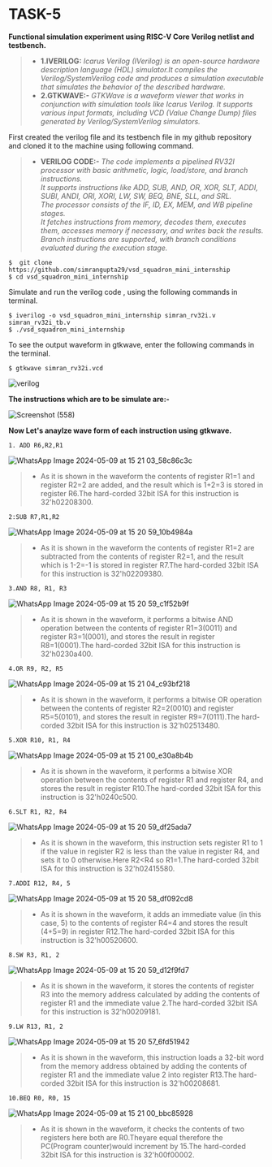 # <b>TASK-5</b>
<b>Functional simulation experiment using RISC-V Core Verilog netlist and testbench.</b> 

> * **1.IVERILOG:** _Icarus Verilog (IVerilog) is an open-source hardware description language (HDL) simulator.It compiles the Verilog/SystemVerilog code and produces a simulation executable that simulates the behavior of the described hardware._
> * **2.GTKWAVE:-** _GTKWave is a waveform viewer that works in conjunction with simulation tools like Icarus Verilog. It supports various input formats, including VCD (Value Change Dump) files generated by Verilog/SystemVerilog simulators._

First created the verilog file and its testbench file in my github repository and cloned it to the machine using following command.
> * **VERILOG CODE:-** _The code implements a pipelined RV32I processor with basic arithmetic, logic, load/store, and branch instructions.</br>
It supports instructions like ADD, SUB, AND, OR, XOR, SLT, ADDI, SUBI, ANDI, ORI, XORI, LW, SW, BEQ, BNE, SLL, and SRL.</br>
The processor consists of the IF, ID, EX, MEM, and WB pipeline stages.</br>
It fetches instructions from memory, decodes them, executes them, accesses memory if necessary, and writes back the results.</br>
Branch instructions are supported, with branch conditions evaluated during the execution stage._

```
$  git clone https://github.com/simrangupta29/vsd_squadron_mini_internship
$ cd vsd_squadron_mini_internship
```
Simulate and run the verilog code , using the following commands in terminal.

```
$ iverilog -o vsd_squadron_mini_internship simran_rv32i.v simran_rv32i_tb.v
$ ./vsd_squadron_mini_internship
```

To see the output waveform in gtkwave, enter the following commands in the terminal.
```
$ gtkwave simran_rv32i.vcd
```
![verilog](https://github.com/simrangupta29/vsd_squadron_mini_internship/assets/130252328/fcafa177-27f2-44a7-8214-f1004cda8d1b)

<b>The instructions which are to be simulate are:-</b>

![Screenshot (558)](https://github.com/simrangupta29/vsd_squadron_mini_internship/assets/130252328/3007623d-0d62-4e13-aa9a-84ab4a5d1b70)

<b>Now Let's anaylze wave form of each instruction using gtkwave.</b>
```
1. ADD R6,R2,R1
```
![WhatsApp Image 2024-05-09 at 15 21 03_58c86c3c](https://github.com/simrangupta29/vsd_squadron_mini_internship/assets/130252328/e04b571e-05e5-49fa-995a-1eb87491bed7)
</br>
>* As it is shown in the waveform the contents of register R1=1  and register R2=2 are added, and the result which is 1+2=3 is stored in register R6.The hard-corded 32bit ISA for this instruction is 32'h02208300.

```
2:SUB R7,R1,R2
```
![WhatsApp Image 2024-05-09 at 15 20 59_10b4984a](https://github.com/simrangupta29/vsd_squadron_mini_internship/assets/130252328/cf520af0-d96b-4c62-ad19-639c45eae15a)

>* As it is shown in the waveform the contents of register R1=2 are subtracted from the contents of register R2=1, and the result which is 1-2=-1 is stored in register R7.The hard-corded 32bit ISA for this instruction is 32'h02209380.

```
3.AND R8, R1, R3
```
![WhatsApp Image 2024-05-09 at 15 20 59_c1f52b9f](https://github.com/simrangupta29/vsd_squadron_mini_internship/assets/130252328/62c3d9d6-cc43-478d-9e45-3e6a09288481)

>*  As it is shown in the waveform, it performs a bitwise AND operation between the contents of register R1=3(0011) and register R3=1(0001), and stores the result in register R8=1(0001).The hard-corded 32bit ISA for this instruction is 32'h0230a400.

```
4.OR R9, R2, R5
```

![WhatsApp Image 2024-05-09 at 15 21 04_c93bf218](https://github.com/simrangupta29/vsd_squadron_mini_internship/assets/130252328/b07d179c-bdb7-43d1-809d-301c559f663a)

>*  As it is shown in the waveform, it performs a bitwise OR operation between the contents of register R2=2(0010) and register R5=5(0101), and stores the result in register R9=7(0111).The hard-corded 32bit ISA for this instruction is 32'h02513480.


```
5.XOR R10, R1, R4
```

![WhatsApp Image 2024-05-09 at 15 21 00_e30a8b4b](https://github.com/simrangupta29/vsd_squadron_mini_internship/assets/130252328/44583ba2-b4d0-4655-8829-e41c32c85d8c)

>*  As it is shown in the waveform, it performs a bitwise XOR operation between the contents of register R1 and register R4, and stores the result in register R10.The hard-corded 32bit ISA for this instruction is 32'h0240c500.

```
6.SLT R1, R2, R4
```

![WhatsApp Image 2024-05-09 at 15 20 59_df25ada7](https://github.com/simrangupta29/vsd_squadron_mini_internship/assets/130252328/34cc090a-588a-411c-a873-b5a1d9bd76c9)


>*  As it is shown in the waveform, this instruction sets register R1 to 1 if the value in register R2 is less than the value in register R4, and sets it to 0 otherwise.Here R2<R4 so R1=1.The hard-corded 32bit ISA for this instruction is 32'h02415580.


```
7.ADDI R12, R4, 5
```

![WhatsApp Image 2024-05-09 at 15 20 58_df092cd8](https://github.com/simrangupta29/vsd_squadron_mini_internship/assets/130252328/9262b4bc-89ef-4fd4-b820-25d845fb66a9)


>*  As it is shown in the waveform, it adds an immediate value (in this case, 5) to the contents of register R4=4 and stores the result (4+5=9) in register R12.The hard-corded 32bit ISA for this instruction is 32'h00520600.

```
8.SW R3, R1, 2
```

![WhatsApp Image 2024-05-09 at 15 20 59_d12f9fd7](https://github.com/simrangupta29/vsd_squadron_mini_internship/assets/130252328/0ef4defd-6b8d-487c-a0cb-0530625344a6)


>*  As it is shown in the waveform, it stores the contents of register R3 into the memory address calculated by adding the contents of register R1 and the immediate value 2.The hard-corded 32bit ISA for this instruction is 32'h00209181.

```
9.LW R13, R1, 2
```

![WhatsApp Image 2024-05-09 at 15 20 57_6fd51942](https://github.com/simrangupta29/vsd_squadron_mini_internship/assets/130252328/6bbf04d0-a9c7-4276-92ac-d693eb27c8a3)


>*  As it is shown in the waveform, this instruction loads a 32-bit word from the memory address obtained by adding the contents of register R1 and the immediate value 2 into register R13.The hard-corded 32bit ISA for this instruction is 32'h00208681.



```
10.BEQ R0, R0, 15
```

![WhatsApp Image 2024-05-09 at 15 21 00_bbc85928](https://github.com/simrangupta29/vsd_squadron_mini_internship/assets/130252328/c6733030-122c-43f0-95e1-aedeb04047db)


>*  As it is shown in the waveform, it checks the contents of two registers here both are R0.Theyare equal therefore the PC(Program counter)would increment by 15.The hard-corded 32bit ISA for this instruction is 32'h00f00002.
